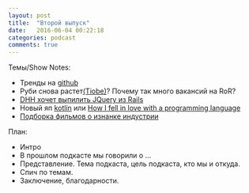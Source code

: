 ```yaml
---
layout: post
title:  "Второй выпуск"
date:   2016-06-04 00:22:18
categories: podcast
comments: true
---
```



Темы/Show Notes:

- Тренды на [github](https://github.com/trending)
- Руби снова растет[(Tiobe)](http://www.tiobe.com/tiobe_index)? Почему так много вакансий на RoR? 
- [DHH хочет выпилить JQuery из Rails](https://github.com/rails/rails/issues/25208)
- Новый яп [kotlin](https://kotlinlang.org) или [How I fell in love with a programming language](https://m.signalvnoise.com/how-i-fell-in-love-with-a-programming-language-8933d5e749ed#.fgvt80y9p)
- [Подборка фильмов о изнанке индустрии](https://xakep.ru/2016/05/31/15-documentaries/)



План:

- Интро
- В прошлом подкасте мы говорили о ...
- Представление. Тема подкаста, цель подкаста, кто мы и откуда.
- Спич по темам.
- Заключение, благодарности. 
